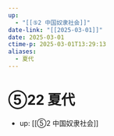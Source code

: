 ```yaml
---
up:
  - "[[⑤2 中国奴隶社会]]"
date-link: "[[2025-03-01]]"
date: 2025-03-01
ctime-p: 2025-03-01T13:29:13
aliases:
  - 夏代
---
```


# ⑤22 夏代

- up: [[⑤2 中国奴隶社会]]
